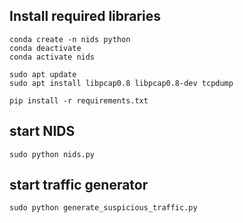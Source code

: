 ## Install required libraries
```
conda create -n nids python
conda deactivate
conda activate nids

sudo apt update
sudo apt install libpcap0.8 libpcap0.8-dev tcpdump

pip install -r requirements.txt
```

## start NIDS
```
sudo python nids.py
```

## start traffic generator
```
sudo python generate_suspicious_traffic.py
```